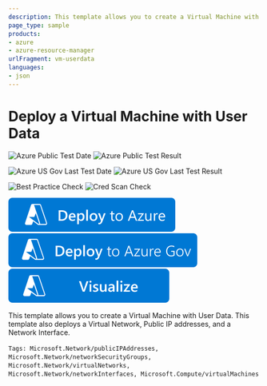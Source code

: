 ```yaml
---
description: This template allows you to create a Virtual Machine with User Data passed down to the VM. This template also deploys a Virtual Network, Public IP addresses, and a Network Interface.
page_type: sample
products:
- azure
- azure-resource-manager
urlFragment: vm-userdata
languages:
- json
---
```

# Deploy a Virtual Machine with User Data

![Azure Public Test Date](https://azurequickstartsservice.blob.core.windows.net/badges/quickstarts/microsoft.compute/vm-userdata/PublicLastTestDate.svg)
![Azure Public Test Result](https://azurequickstartsservice.blob.core.windows.net/badges/quickstarts/microsoft.compute/vm-userdata/PublicDeployment.svg)

![Azure US Gov Last Test Date](https://azurequickstartsservice.blob.core.windows.net/badges/quickstarts/microsoft.compute/vm-userdata/FairfaxLastTestDate.svg)
![Azure US Gov Last Test Result](https://azurequickstartsservice.blob.core.windows.net/badges/quickstarts/microsoft.compute/vm-userdata/FairfaxDeployment.svg)

![Best Practice Check](https://azurequickstartsservice.blob.core.windows.net/badges/quickstarts/microsoft.compute/vm-userdata/BestPracticeResult.svg)
![Cred Scan Check](https://azurequickstartsservice.blob.core.windows.net/badges/quickstarts/microsoft.compute/vm-userdata/CredScanResult.svg)

[![Deploy To Azure](https://raw.githubusercontent.com/Azure/azure-quickstart-templates/master/1-CONTRIBUTION-GUIDE/images/deploytoazure.svg?sanitize=true)](https://portal.azure.com/#create/Microsoft.Template/uri/https%3A%2F%2Fraw.githubusercontent.com%2FAzure%2Fazure-quickstart-templates%2Fmaster%2Fquickstarts%2Fmicrosoft.compute%2Fvm-userdata%2Fazuredeploy.json)  [![Deploy To AzureGov](https://raw.githubusercontent.com/Azure/azure-quickstart-templates/master/1-CONTRIBUTION-GUIDE/images/deploytoazuregov.svg?sanitize=true)](https://portal.azure.us/#create/Microsoft.Template/uri/https%3A%2F%2Fraw.githubusercontent.com%2FAzure%2Fazure-quickstart-templates%2Fmaster%2Fquickstarts%2Fmicrosoft.compute%2Fvm-userdata%2Fazuredeploy.json)  [![Visualize](https://raw.githubusercontent.com/Azure/azure-quickstart-templates/master/1-CONTRIBUTION-GUIDE/images/visualizebutton.svg?sanitize=true)](http://armviz.io/#/?load=https%3A%2F%2Fraw.githubusercontent.com%2FAzure%2Fazure-quickstart-templates%2Fmaster%2Fquickstarts%2Fmicrosoft.compute%2Fvm-userdata%2Fazuredeploy.json)

This template allows you to create a Virtual Machine with User Data. This template also deploys a Virtual Network, Public IP addresses, and a Network Interface.

`Tags: Microsoft.Network/publicIPAddresses, Microsoft.Network/networkSecurityGroups, Microsoft.Network/virtualNetworks, Microsoft.Network/networkInterfaces, Microsoft.Compute/virtualMachines`
